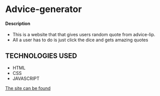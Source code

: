 # Advice-generator

#### Description

* This is a website that that gives users random quote from advice-lip.
* All a user has to do is just click the dice and gets amazing quotes

## TECHNOLOGIES USED

* HTML
* CSS
* JAVASCRIPT

[The site can be found](https://clever-muffin-0e76ef.netlify.app/)
